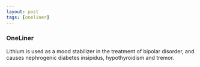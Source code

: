 ```yaml
---
layout: post
tags: [oneliner]
---
```



### OneLiner

Lithium is used as a mood stabilizer in the treatment of bipolar disorder, and causes nephrogenic diabetes insipidus, hypothyroidism and tremor.
